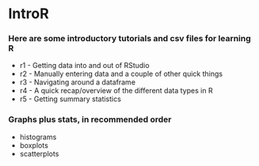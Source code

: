 IntroR
======


### Here are some introductory tutorials and csv files for learning R


- r1 - Getting data into and out of RStudio
- r2 - Manually entering data and a couple of other quick things
- r3 - Navigating around a dataframe
- r4 - A quick recap/overview of the different data types in R
- r5 - Getting summary statistics


### Graphs plus stats, in recommended order

- histograms
- boxplots
- scatterplots
